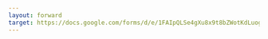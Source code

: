 ```yaml
---
layout: forward
target: https://docs.google.com/forms/d/e/1FAIpQLSe4gXu8x9t8bZWotKdLuogOH2LzC6WkthhyvvNknphfvKPhyg/viewform
---
```

